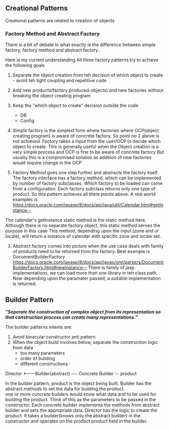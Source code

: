 ## Creational Patterns
Creational patterns are related to creation of objects

### Factory Method and Abstract Factory

There is a bit of debate in what exactly is the difference between simple factory, factory method 
and abstract factory..

Here is my current understanding
All three factory patterns try to achieve the following goals
1. Separate the object creation from teh decision of which object to create - avoid teh tight 
coupling and repetitive code
2. Add new products(factory produced-objects) and new factories without breaking the object creating
program
3. Keep the "which object to create" decision outside the code
    - DB
    - Config


1. Simple factory is the simplest form where factories where OCP(object creating program) is aware 
of concrete factory. So point no 2 above is not achieved. Factory takes a input from the user/OCP to 
decide which object to create. This is generally useful when the Object creation is a very simple 
process and OCP is fine to be aware of concrete factory
But usually this is a compromised solution as addition of new factories would require change in 
the OCP
2. Factory Method goes one step further and abstracts the factory itself. The factory interface has
a factory method, which can be implemented by number of factory subclasses. Which factory to be loaded 
can come from a configuration. Each factory subclass returns only one type of product.
So this pattern achieves all there points above.
A real world examples is 
https://docs.oracle.com/javase/8/docs/api/java/util/Calendar.html#getInstance--

The calendar's getInstance static method is the static method here. Although there is no separate 
factory object, this static method serves the purpose in this case
This method, depending upon the input (zone and or locale), will return a instance of calendar with 
specific zone and locale set.

3. Abstract factory comes into picture when the use case deals with family of products need to be 
returned from the factory. Best example is DocumentBuilderFactory
https://docs.oracle.com/javase/8/docs/api/javax/xml/parsers/DocumentBuilderFactory.html#newInstance--
There is family of jaxp implementations, we can load more than one library in teh class path.
Now depending upon the paramater passed, a suitable implementation is returned.
 

## Builder Pattern
<B><I>"Seperate the construction of complex object from its representation so that construction process can 
create many representations."</I></B>

The builder patterns intents are:
1. Avoid binacular constructor anti pattern 
2. When the object build involves below, separate the construction logic from data
    - too many parameters
    - order of building
    - different constructions   
  
  
 Director <---Builder(abstract) --- Concrete Builder -- product
             
                           
 In the builder pattern, product is the object being built.
 Builder has the abstract methods to set the data for building the product.    
 one or more concrete builders would know what data and to be used for building the product. Think 
 of this as the parameters to be passed in the constructor. Each concrete builder implements the 
 methods from abstract builder and sets the appropriate data.
 Director has the logic to create the product. It takes a builder(knows only the abstract builder)
 in the constructor and operates on the product product held in the builder.
 